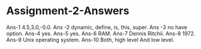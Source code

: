# Assignment-2-Answers
Ans-1   4.5,3.0,-0.0.
Ans -2   dynamic, define, is, this, super. 
Ans -3  no have option. 
Ans-4   yes. 
Ans-5   yes. 
Ans-6   RAM. 
Ans-7   Dennis Ritchii. 
Ans-8   1972.
Ans-9   Unix operating system. 
Ans-10   Both, high level And low level. 
